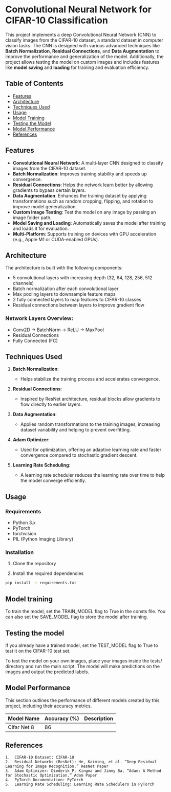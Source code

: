 # Convolutional Neural Network for CIFAR-10 Classification

This project implements a deep Convolutional Neural Network (CNN) to classify images from the CIFAR-10 dataset, a standard dataset in computer vision tasks. The CNN is designed with various advanced techniques like **Batch Normalization**, **Residual Connections**, and **Data Augmentation** to improve the performance and generalization of the model. Additionally, the project allows testing the model on custom images and includes features like **model saving** and **loading** for training and evaluation efficiency.

## Table of Contents

- [Features](#features)
- [Architecture](#architecture)
- [Techniques Used](#techniques-used)
- [Usage](#usage)
- [Model Training](#model-training)
- [Testing the Model](#testing-the-model)
- [Model Performance](#model-performance)
- [References](#references)

## Features

- **Convolutional Neural Network**: A multi-layer CNN designed to classify images from the CIFAR-10 dataset.
- **Batch Normalization**: Improves training stability and speeds up convergence.
- **Residual Connections**: Helps the network learn better by allowing gradients to bypass certain layers.
- **Data Augmentation**: Enhances the training dataset by applying transformations such as random cropping, flipping, and rotation to improve model generalization.
- **Custom Image Testing**: Test the model on any image by passing an image folder path.
- **Model Saving and Loading**: Automatically saves the model after training and loads it for evaluation.
- **Multi-Platform**: Supports training on devices with GPU acceleration (e.g., Apple M1 or CUDA-enabled GPUs).

## Architecture

The architecture is built with the following components:

- 5 convolutional layers with increasing depth (32, 64, 128, 256, 512 channels)
- Batch normalization after each convolutional layer
- Max pooling layers to downsample feature maps
- 2 fully connected layers to map features to CIFAR-10 classes
- Residual connections between layers to improve gradient flow

### Network Layers Overview:

- Conv2D -> BatchNorm -> ReLU -> MaxPool
- Residual Connections
- Fully Connected (FC)

## Techniques Used

1. **Batch Normalization**:
   - Helps stabilize the training process and accelerates convergence.

2. **Residual Connections**:
   - Inspired by ResNet architecture, residual blocks allow gradients to flow directly to earlier layers.

3. **Data Augmentation**:
   - Applies random transformations to the training images, increasing dataset variability and helping to prevent overfitting.

4. **Adam Optimizer**:
   - Used for optimization, offering an adaptive learning rate and faster convergence compared to stochastic gradient descent.

5. **Learning Rate Scheduling**:
   - A learning rate scheduler reduces the learning rate over time to help the model converge efficiently.

## Usage

### Requirements

- Python 3.x
- PyTorch
- torchvision
- PIL (Python Imaging Library)

### Installation

1. Clone the repository

2. Install the required dependencies
```bash 
pip install -r requirements.txt
```

## Model training

To train the model, set the TRAIN_MODEL flag to True in the consts file. You can also set the SAVE_MODEL flag to store the model after training.

## Testing the model

If you already have a trained model, set the TEST_MODEL flag to True to test it on the CIFAR-10 test set.

To test the model on your own images, place your images inside the tests/ directory and run the main script. The model will make predictions on the images and output the predicted labels.

## Model Performance

This section outlines the performance of different models created by this project, including their accuracy metrics.

| Model Name                     | Accuracy (%) | Description                             |
|--------------------------------|--------------|-----------------------------------------|
| Cifar Net 8   | 86           |  |

## References
	1.	CIFAR-10 Dataset: CIFAR-10
	2.	Residual Networks (ResNet): He, Kaiming, et al. “Deep Residual Learning for Image Recognition.” ResNet Paper
	3.	Adam Optimizer: Diederik P. Kingma and Jimmy Ba, “Adam: A Method for Stochastic Optimization.” Adam Paper
	4.	PyTorch Documentation: PyTorch
	5.	Learning Rate Scheduling: Learning Rate Schedulers in PyTorch



